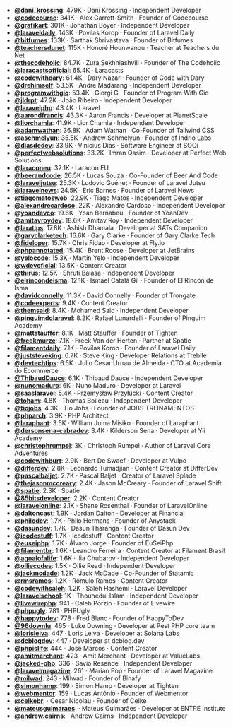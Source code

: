 - **[@dani_krossing](https://www.youtube.com/@dani_krossing)**: 479K ‧ Dani Krossing ‧ Independent Developer
- **[@codecourse](https://www.youtube.com/@codecourse)**: 341K ‧ Alex Garrett-Smith ‧ Founder of Codecourse
- **[@grafikart](https://www.youtube.com/@grafikart)**: 301K ‧ Jonathan Boyer ‧ Independent Developer
- **[@laraveldaily](https://www.youtube.com/@laraveldaily)**: 143K ‧ Povilas Korop ‧ Founder of Laravel Daily
- **[@bitfumes](https://www.youtube.com/@bitfumes)**: 133K ‧ Sarthak Shrivastava ‧ Founder of Bitfumes
- **[@teachersdunet](https://www.youtube.com/@teachersdunet)**: 115K ‧ Honoré Hounwanou ‧ Teacher at Teachers du Net
- **[@thecodeholic](https://www.youtube.com/@thecodeholic)**: 84.7K ‧ Zura Sekhniashvili ‧ Founder of The Codeholic
- **[@laracastsofficial](https://www.youtube.com/@laracastsofficial)**: 65.4K ‧ Laracasts
- **[@codewithdary](https://www.youtube.com/@codewithdary)**: 61.4K ‧ Dary Nazar ‧ Founder of Code with Dary
- **[@drehimself](https://www.youtube.com/@drehimself)**: 53.5K ‧ Andre Madarang ‧ Independent Developer
- **[@programwithgio](https://www.youtube.com/@programwithgio)**: 53.4K ‧ Giorgi G ‧ Founder of Program With Gio
- **[@jldrpt](https://www.youtube.com/@jldrpt)**: 47.2K ‧ João Ribeiro ‧ Independent Developer
- **[@laravelphp](https://www.youtube.com/@laravelphp)**: 43.4K ‧ Laravel
- **[@aarondfrancis](https://www.youtube.com/@aarondfrancis)**: 43.3K ‧ Aaron Francis ‧ Developer at PlanetScale
- **[@liorchamla](https://www.youtube.com/@liorchamla)**: 41.9K ‧ Lior Chamla ‧ Independent Developer
- **[@adamwathan](https://www.youtube.com/@adamwathan)**: 36.8K ‧ Adam Wathan ‧ Co-Founder of Tailwind CSS
- **[@aschmelyun](https://www.youtube.com/@aschmelyun)**: 35.5K ‧ Andrew Schmelyun ‧ Founder of Indrio Labs
- **[@diasdedev](https://www.youtube.com/@diasdedev)**: 33.9K ‧ Vinicius Dias ‧ Software Engineer at SOCi
- **[@perfectwebsolutions](https://www.youtube.com/@perfectwebsolutions)**: 33.2K ‧ Imran Qasim ‧ Developer at Perfect Web Solutions
- **[@laraconeu](https://www.youtube.com/@laraconeu)**: 32.1K ‧ Laracon EU
- **[@beerandcode](https://www.youtube.com/@beerandcode)**: 26.5K ‧ Lucas Souza ‧ Co-Founder of Beer And Code
- **[@laraveljutsu](https://www.youtube.com/@laraveljutsu)**: 25.3K ‧ Ludovic Guénet ‧ Founder of Laravel Jutsu
- **[@laravelnews](https://www.youtube.com/@laravelnews)**: 24.5K ‧ Eric Barnes ‧ Founder of Laravel News
- **[@tiagomatosweb](https://www.youtube.com/@tiagomatosweb)**: 22.9K ‧ Tiago Matos ‧ Independent Developer
- **[@alexandrecardoso](https://www.youtube.com/@alexandrecardoso)**: 22K ‧ Alexandre Cardoso ‧ Independent Developer
- **[@yoandevco](https://www.youtube.com/@yoandevco)**: 19.6K ‧ Yoan Bernabeu ‧ Founder of YoanDev
- **[@amitavroydev](https://www.youtube.com/@amitavroydev)**: 18.6K ‧ Amitav Roy ‧ Independent Developer
- **[@laratips](https://www.youtube.com/@laratips)**: 17.8K ‧ Ashish Dhamala ‧ Developer at SATs Companion
- **[@garyclarketech](https://www.youtube.com/@garyclarketech)**: 16.6K ‧ Gary Clarke ‧ Founder of Gary Clarke Tech
- **[@fideloper](https://www.youtube.com/@fideloper)**: 15.7K ‧ Chris Fidao ‧ Developer at Fly.io
- **[@phpannotated](https://www.youtube.com/@phpannotated)**: 15.4K ‧ Brent Roose ‧ Developer at JetBrains
- **[@yelocode](https://www.youtube.com/@yelocode)**: 15.3K ‧ Martin Yelo ‧ Independent Developer
- **[@wdevoficial](https://www.youtube.com/@wdevoficial)**: 13.5K ‧ Content Creator
- **[@thirus](https://www.youtube.com/@thirus)**: 12.5K ‧ Shruti Balasa ‧ Independent Developer
- **[@elrincondeisma](https://www.youtube.com/@elrincondeisma)**: 12.1K ‧ Ismael Catalá Gil ‧ Founder of El Rincón de Isma
- **[@davidconnelly](https://www.youtube.com/@davidconnelly)**: 11.3K ‧ David Connelly ‧ Founder of Trongate
- **[@codeexperts](https://www.youtube.com/@codeexperts)**: 9.4K ‧ Content Creator
- **[@themsaid](https://www.youtube.com/@themsaid)**: 8.4K ‧ Mohamed Said ‧ Independent Developer
- **[@pinguimdolaravel](https://www.youtube.com/@pinguimdolaravel)**: 8.2K ‧ Rafael Lunardelli ‧ Founder of Pinguim Academy
- **[@mattstauffer](https://www.youtube.com/@mattstauffer)**: 8.1K ‧ Matt Stauffer ‧ Founder of Tighten
- **[@freekmurze](https://www.youtube.com/@freekmurze)**: 7.1K ‧ Freek Van der Herten ‧ Partner at Spatie
- **[@filamentdaily](https://www.youtube.com/@filamentdaily)**: 7.1K ‧ Povilas Korop ‧ Founder of Laravel Daily
- **[@juststeveking](https://www.youtube.com/@juststeveking)**: 6.7K ‧ Steve King ‧ Developer Relations at Treblle
- **[@devtechtips](https://www.youtube.com/@devtechtips)**: 6.5K ‧ Julio Cesar Urnau de Almeida ‧ CTO at Academia do Ecommerce
- **[@ThibaudDauce](https://www.youtube.com/@ThibaudDauce)**: 6.1K ‧ Thibaud Dauce ‧ Independent Developer
- **[@nunomaduro](https://www.youtube.com/@nunomaduro)**: 6K ‧ Nuno Maduro ‧ Developer at Laravel
- **[@saaslaravel](https://www.youtube.com/@saaslaravel)**: 5.4K ‧ Przemysław Przyłucki ‧ Content Creator
- **[@toham](https://www.youtube.com/@toham)**: 4.8K ‧ Thomas Boileau ‧ Independent Developer
- **[@tiojobs](https://www.youtube.com/@tiojobs)**: 4.3K ‧ Tio Jobs ‧ Founder of JOBS TREINAMENTOS
- **[@phparch](https://www.youtube.com/@phparch)**: 3.9K ‧ PHP Architect
- **[@laraphant](https://www.youtube.com/@laraphant)**: 3.5K ‧ William Juma Misiko ‧ Founder of Laraphant
- **[@dersonsena-cabradev](https://www.youtube.com/@dersonsena-cabradev)**: 3.4K ‧ Kilderson Sena ‧ Developer at Yii Academy
- **[@christophrumpel](https://www.youtube.com/@christophrumpel)**: 3K ‧ Christoph Rumpel ‧ Author of Laravel Core Adventures
- **[@codewithburt](https://www.youtube.com/@codewithburt)**: 2.9K ‧ Bert De Swaef ‧ Developer at Vulpo
- **[@differdev](https://www.youtube.com/@differdev)**: 2.8K ‧ Leonardo Tumadjian ‧ Content Creator at DifferDev
- **[@pascalbaljet](https://www.youtube.com/@pascalbaljet)**: 2.7K ‧ Pascal Baljet ‧ Creator of Laravel Splade
- **[@thejasonmccreary](https://www.youtube.com/@thejasonmccreary)**: 2.4K ‧ Jason McCreary ‧ Founder of Laravel Shift
- **[@spatie](https://www.youtube.com/@spatie)**: 2.3K ‧ Spatie
- **[@85bitsdeveloper](https://www.youtube.com/@85bitsdeveloper)**: 2.2K ‧ Content Creator
- **[@laravelonline](https://www.youtube.com/@laravelonline)**: 2.1K ‧ Shane Rosenthal ‧ Founder of LaravelOnline
- **[@daltoncast](https://www.youtube.com/@daltoncast)**: 1.9K ‧ Jordan Dalton ‧ Developer at Financial
- **[@philodev](https://www.youtube.com/@philodev)**: 1.7K ‧ Philo Hermans ‧ Founder of Anystack
- **[@dasundev](https://www.youtube.com/@dasundev)**: 1.7K ‧ Dasun Tharanga ‧ Founder of Dasun Dev
- **[@icodestuff](https://www.youtube.com/@icodestuff)**: 1.7K ‧ Icodestuff ‧ Content Creator
- **[@euseiphp](https://www.youtube.com/@euseiphp)**: 1.7K ‧ Álvaro Jorge ‧ Founder of EuSeiPhp
- **[@filamentbr](https://www.youtube.com/@filamentbr)**: 1.6K ‧ Leandro Ferreira ‧ Content Creator at Filament Brasil
- **[@agoalofalife](https://www.youtube.com/@agoalofalife)**: 1.6K ‧ Ilia Chubarov ‧ Independent Developer
- **[@olliecodes](https://www.youtube.com/@olliecodes)**: 1.5K ‧ Ollie Read ‧ Independent Developer
- **[@jackmcdade](https://www.youtube.com/@jackmcdade)**: 1.2K ‧ Jack McDade ‧ Co-Founder of Statamic
- **[@rmsramos](https://www.youtube.com/@rmsramos)**: 1.2K ‧ Rômulo Ramos ‧ Content Creator
- **[@codewithsaleh](https://www.youtube.com/@codewithsaleh)**: 1.2K ‧ Saleh Hashemi ‧ Laravel Developer
- **[@laravelschool](https://www.youtube.com/@laravelschool)**: 1K ‧ Thouhedul Islam ‧ Independent Developer
- **[@livewirephp](https://www.youtube.com/@livewirephp)**: 941 ‧ Caleb Porzio ‧ Founder of Livewire
- **[@phpugly](https://www.youtube.com/@phpugly)**: 781 ‧ PHPUgly
- **[@happytodev](https://www.youtube.com/@happytodev)**: 778 ‧ Fred Blanc ‧ Founder of HappyToDev
- **[@96downlu](https://www.youtube.com/@96downlu)**: 465 ‧ Luke Downing ‧ Developer at Pest PHP core team
- **[@lorisleiva](https://www.youtube.com/@lorisleiva)**: 447 ‧ Loris Leiva ‧ Developer at Solana Labs
- **[@dcblogdev](https://www.youtube.com/@dcblogdev)**: 447 ‧ Developer at dcblog.dev
- **[@phpislife](https://www.youtube.com/@phpislife)**: 444 ‧ José Marcos ‧ Content Creator
- **[@amitmerchant](https://www.youtube.com/@amitmerchant)**: 423 ‧ Amit Merchant ‧ Developer at ValueLabs
- **[@jacked-php](https://www.youtube.com/@jacked-php)**: 336 ‧ Savio Resende ‧ Independent Developer
- **[@laravelmagazine](https://www.youtube.com/@laravelmagazine)**: 261 ‧ Marian Pop ‧ Founder of Laravel Magazine
- **[@milwad](https://www.youtube.com/@milwad)**: 243 ‧ Milwad ‧ Founder of Binafy
- **[@simonhamp](https://www.youtube.com/@simonhamp)**: 199 ‧ Simon Hamp ‧ Developer at Tighten
- **[@webmentor](https://www.youtube.com/@webmentor)**: 159 ‧ Lucas Antônio ‧ Founder of Webmentor
- **[@celkebr](https://www.youtube.com/@celkebr)**:  ‧ Cesar Nicolau ‧ Founder of Celke
- **[@mateusguimaraes](https://www.youtube.com/@mateusguimaraes)**:  ‧ Mateus Guimarães ‧ Developer at ENTRE Institute
- **[@andrew.cairns](https://www.youtube.com/@andrew.cairns)**:  ‧ Andrew Cairns ‧ Independent Developer
